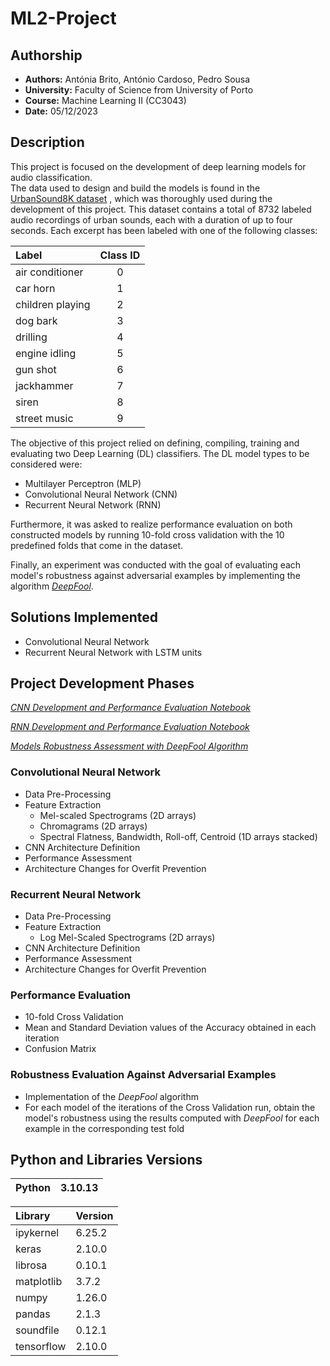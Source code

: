 # ML2-Project

## Authorship

- **Authors:** Antónia Brito, António Cardoso, Pedro Sousa
- **University:** Faculty of Science from University of Porto
- **Course:** Machine Learning II (CC3043)
- **Date:** 05/12/2023

## Description

This project is focused on the development of deep learning models for audio classification.  
The data used to design and build the models is found in the [UrbanSound8K dataset](https://urbansounddataset.weebly.com/urbansound8k.html) , which was thoroughly used during the development of this project. This dataset contains a total of 8732 labeled audio recordings of urban sounds, each with a duration of up to four seconds. Each excerpt has been labeled with one of the following classes:

| Label | Class ID |
|:------|:--------:|
| air conditioner | 0 |
| car horn | 1 |
| children playing | 2 |
| dog bark | 3 |
| drilling | 4 |
| engine idling | 5 |
| gun shot | 6 |
| jackhammer | 7 |
| siren | 8 |
| street music | 9 |

The objective of this project relied on defining, compiling, training and evaluating two Deep Learning (DL) classifiers. The DL model types to be considered were:
- Multilayer Perceptron (MLP)
- Convolutional Neural Network (CNN)
- Recurrent Neural Network (RNN)

Furthermore, it was asked to realize performance evaluation on both constructed models by running 10-fold cross validation with the 10 predefined folds that come in the dataset.

Finally, an experiment was conducted with the goal of evaluating each model's robustness against adversarial examples by implementing the algorithm _[DeepFool](https://openaccess.thecvf.com/content_cvpr_2016/papers/Moosavi-Dezfooli_DeepFool_A_Simple_CVPR_2016_paper.pdf)_.

## Solutions Implemented

- Convolutional Neural Network
- Recurrent Neural Network with LSTM units

## Project Development Phases

_[CNN Development and Performance Evaluation Notebook](./CNN.ipynb)_

_[RNN Development and Performance Evaluation Notebook](./LSTM.ipynb)_

_[Models Robustness Assessment with DeepFool Algorithm](./DeepFool.ipynb)_

### Convolutional Neural Network
- Data Pre-Processing
- Feature Extraction
  + Mel-scaled Spectrograms (2D arrays)
  + Chromagrams (2D arrays)
  + Spectral Flatness, Bandwidth, Roll-off, Centroid (1D arrays stacked)
- CNN Architecture Definition
- Performance Assessment
- Architecture Changes for Overfit Prevention

### Recurrent Neural Network
- Data Pre-Processing
- Feature Extraction
  + Log Mel-Scaled Spectrograms (2D arrays)
- CNN Architecture Definition
- Performance Assessment
- Architecture Changes for Overfit Prevention

### Performance Evaluation
- 10-fold Cross Validation
- Mean and Standard Deviation values of the Accuracy obtained in each iteration
- Confusion Matrix

### Robustness Evaluation Against Adversarial Examples
- Implementation of the _DeepFool_ algorithm
- For each model of the iterations of the Cross Validation run, obtain the model's robustness using the results computed with _DeepFool_ for each example in the corresponding test fold

## Python and Libraries Versions

| Python | 3.10.13 |
|:------:|:-------:| 

| Library | Version |
|:--------|:--------|
| ipykernel | 6.25.2 |
| keras | 2.10.0 |
| librosa | 0.10.1 |
| matplotlib | 3.7.2 |
| numpy | 1.26.0 |
| pandas | 2.1.3 |
| soundfile | 0.12.1 |
| tensorflow | 2.10.0 |
